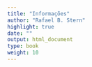 ```yaml
---
title: "Informações"
author: "Rafael B. Stern"
highlight: true
date: ""
output: html_document
type: book
weight: 10
---
```


